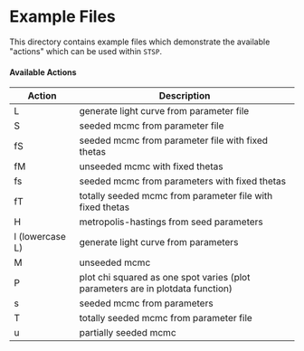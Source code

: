 # Example Files

This directory contains example files which demonstrate the available "actions"
which can be used within `STSP`. 

#### Available Actions

| Action | Description | 
|--------|-------------|
|    L   | generate light curve from parameter file |
|    S   | seeded mcmc from parameter file | 
|    fS   | seeded mcmc from parameter file with fixed thetas |
|    fM   | unseeded mcmc with fixed thetas |
|    fs   | seeded mcmc from parameters with fixed thetas |
|    fT   | totally seeded mcmc from parameter file with fixed thetas |
|    H   | metropolis-hastings from seed parameters |
|    l (lowercase L)  | generate light curve from parameters |
|    M   | unseeded mcmc |
|    P   | plot chi squared as one spot varies (plot parameters are in plotdata function) |
|    s   | seeded mcmc from parameters |
|    T   | totally seeded mcmc from parameter file |
|    u   | partially seeded mcmc |
